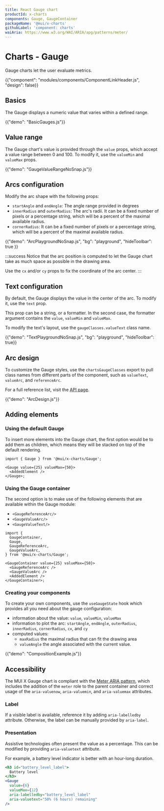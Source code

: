 ```yaml
---
title: React Gauge chart
productId: x-charts
components: Gauge, GaugeContainer
packageName: '@mui/x-charts'
githubLabel: 'component: charts'
waiAria: https://www.w3.org/WAI/ARIA/apg/patterns/meter/
---
```


# Charts - Gauge

<p class="description">Gauge charts let the user evaluate metrics.</p>

{{"component": "modules/components/ComponentLinkHeader.js", "design": false}}

## Basics

The Gauge displays a numeric value that varies within a defined range.

{{"demo": "BasicGauges.js"}}

## Value range

The Gauge chart's value is provided through the `value` props, which accept a value range between 0 and 100.
To modify it, use the `valueMin` and `valueMax` props.

{{"demo": "GaugeValueRangeNoSnap.js"}}

## Arcs configuration

Modify the arc shape with the following props:

- `startAngle` and `endAngle`: The angle range provided in degrees
- `innerRadius` and `outerRadius`: The arc's radii. It can be a fixed number of pixels or a percentage string, which will be a percent of the maximal available radius.
- `cornerRadius`: It can be a fixed number of pixels or a percentage string, which will be a percent of the maximal available radius.

{{"demo": "ArcPlaygroundNoSnap.js", "bg": "playground", "hideToolbar": true }}

:::success
Notice that the arc position is computed to let the Gauge chart take as much space as possible in the drawing area.

Use the `cx` and/or `cy` props to fix the coordinate of the arc center.
:::

## Text configuration

By default, the Gauge displays the value in the center of the arc.
To modify it, use the `text` prop.

This prop can be a string, or a formatter.
In the second case, the formatter argument contains the `value`, `valueMin` and `valueMax`.

To modify the text's layout, use the `gaugeClasses.valueText` class name.

{{"demo": "TextPlaygroundNoSnap.js", "bg": "playground", "hideToolbar": true}}

## Arc design

To customize the Gauge styles, use the `chartsGaugeClasses` export to pull class names from different parts of the component, such as `valueText`, `valueArc`, and `referenceArc`.

For a full reference list, visit the [API page](/x/api/charts/gauge/#classes).

{{"demo": "ArcDesign.js"}}

## Adding elements

### Using the default Gauge

To insert more elements into the Gauge chart, the first option would be to add them as children, which means they will be stacked on top of the default rendering.

```tsx
import { Gauge } from '@mui/x-charts/Gauge';

<Gauge value={25} valueMax={50}>
  <AddedElement />
</Gauge>;
```

### Using the Gauge container

The second option is to make use of the following elements that are available within the Gauge module:

- `<GaugeReferenceArc/>`
- `<GaugeValueArc/>`
- `<GaugeValueText/>`

```tsx
import {
  GaugeContainer,
  Gauge,
  GaugeReferenceArc,
  GaugeValueArc,
} from '@mui/x-charts/Gauge';

<GaugeContainer value={25} valueMax={50}>
  <GaugeReferenceArc />
  <GaugeValueArc />
  <AddedElement />
</GaugeContainer>;
```

### Creating your components

To create your own components, use the `useGaugeState` hook which provides all you need about the gauge configuration:

- information about the value: `value`, `valueMin`, `valueMax`
- information to plot the arc: `startAngle`, `endAngle`, `outerRadius`, `innerRadius`, `cornerRadius`, `cx`, and `cy`
- computed values:
  - `maxRadius` the maximal radius that can fit the drawing area
  - `valueAngle` the angle associated with the current value.

{{"demo": "CompositionExample.js"}}

## Accessibility

The MUI X Gauge chart is compliant with the [Meter ARIA pattern](https://www.w3.org/WAI/ARIA/apg/patterns/meter/), which includes the addition of the `meter` role to the parent container and correct usage of the `aria-valuenow`, `aria-valuemin`, and `aria-valuemax` attributes.

### Label

If a visible label is available, reference it by adding `aria-labelledby` attribute.
Otherwise, the label can be manually provided by `aria-label`.

### Presentation

Assistive technologies often present the value as a percentage.
This can be modified by providing `aria-valuetext` attribute.

For example, a battery level indicator is better with an hour-long duration.

```jsx
<h3 id="battery_level_label">
  Battery level
</h3>
<Gauge
  value={6}
  valueMax={12}
  aria-labelledby="battery_level_label"
  aria-valuetext="50% (6 hours) remaining"
/>
```
